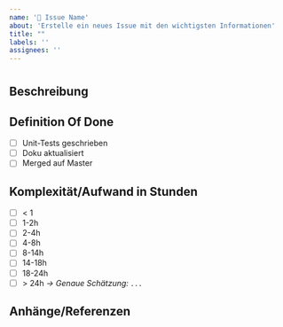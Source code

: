 ```yaml
---
name: '📝 Issue Name'
about: 'Erstelle ein neues Issue mit den wichtigsten Informationen'
title: ""
labels: ''
assignees: ''
---
```


# <!-- `Issue Name` -->

## Beschreibung

<!-- kurze beschreibung -->

## Definition Of Done

- [ ] Unit-Tests geschrieben
- [ ] Doku aktualisiert
- [ ] Merged auf Master

## Komplexität/Aufwand in Stunden

- [ ] < 1
- [ ] 1-2h
- [ ] 2-4h
- [ ] 4-8h
- [ ] 8-14h
- [ ] 14-18h
- [ ] 18-24h
- [ ] \> 24h
  _→ Genaue Schätzung: `...`_

## Anhänge/Referenzen

<!--![Poro Car](src/poro_car.png)-->